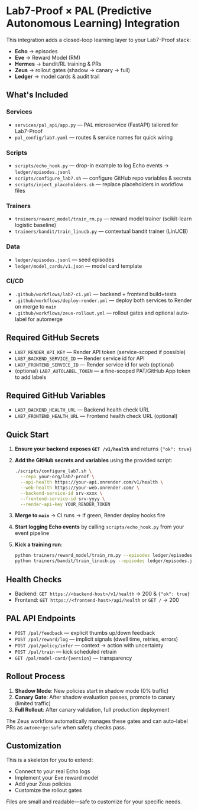 # Lab7-Proof × PAL (Predictive Autonomous Learning) Integration

This integration adds a closed-loop learning layer to your Lab7-Proof stack:

- **Echo** → episodes
- **Eve** → Reward Model (RM)  
- **Hermes** → bandit/RL training & PRs
- **Zeus** → rollout gates (shadow → canary → full)
- **Ledger** → model cards & audit trail

## What's Included

### Services
- `services/pal_api/app.py` — PAL microservice (FastAPI) tailored for Lab7-Proof
- `pal_config/lab7.yaml` — routes & service names for quick wiring

### Scripts
- `scripts/echo_hook.py` — drop-in example to log Echo events → `ledger/episodes.jsonl`
- `scripts/configure_lab7.sh` — configure GitHub repo variables & secrets
- `scripts/inject_placeholders.sh` — replace placeholders in workflow files

### Trainers
- `trainers/reward_model/train_rm.py` — reward model trainer (scikit-learn logistic baseline)
- `trainers/bandit/train_linucb.py` — contextual bandit trainer (LinUCB)

### Data
- `ledger/episodes.jsonl` — seed episodes
- `ledger/model_cards/v1.json` — model card template

### CI/CD
- `.github/workflows/lab7-ci.yml` — backend + frontend build+tests
- `.github/workflows/deploy-render.yml` — deploy both services to Render on merge to `main`
- `.github/workflows/zeus-rollout.yml` — rollout gates and optional auto-label for automerge

## Required GitHub Secrets

- `LAB7_RENDER_API_KEY` — Render API token (service-scoped if possible)
- `LAB7_BACKEND_SERVICE_ID` — Render service id for API
- `LAB7_FRONTEND_SERVICE_ID` — Render service id for web (optional)
- (optional) `LAB7_AUTOLABEL_TOKEN` — a fine-scoped PAT/GitHub App token to add labels

## Required GitHub Variables

- `LAB7_BACKEND_HEALTH_URL` — Backend health check URL
- `LAB7_FRONTEND_HEALTH_URL` — Frontend health check URL (optional)

## Quick Start

1. **Ensure your backend exposes `GET /v1/health`** and returns `{"ok": true}`

2. **Add the GitHub secrets and variables** using the provided script:
   ```bash
   ./scripts/configure_lab7.sh \
     --repo your-org/lab7-proof \
     --api-health https://your-api.onrender.com/v1/health \
     --web-health https://your-web.onrender.com/ \
     --backend-service-id srv-xxxx \
     --frontend-service-id srv-yyyy \
     --render-api-key YOUR_RENDER_TOKEN
   ```

3. **Merge to `main`** → CI runs → if green, Render deploy hooks fire

4. **Start logging Echo events** by calling `scripts/echo_hook.py` from your event pipeline

5. **Kick a training run**:
   ```bash
   python trainers/reward_model/train_rm.py --episodes ledger/episodes.jsonl --out ledger/reward_models/rm_v1.pkl
   python trainers/bandit/train_linucb.py --episodes ledger/episodes.jsonl --rm ledger/reward_models/rm_v1.pkl --out ledger/policies/linucb_v1.json
   ```

## Health Checks

- Backend: `GET https://<backend-host>/v1/health` → 200 & `{"ok": true}`
- Frontend: `GET https://<frontend-host>/api/health` or `GET /` → 200

## PAL API Endpoints

- `POST /pal/feedback` — explicit thumbs up/down feedback
- `POST /pal/reward/log` — implicit signals (dwell time, retries, errors)
- `POST /pal/policy/infer` — context → action with uncertainty
- `POST /pal/train` — kick scheduled retrain
- `GET /pal/model-card/{version}` — transparency

## Rollout Process

1. **Shadow Mode**: New policies start in shadow mode (0% traffic)
2. **Canary Gate**: After shadow evaluation passes, promote to canary (limited traffic)
3. **Full Rollout**: After canary validation, full production deployment

The Zeus workflow automatically manages these gates and can auto-label PRs as `automerge:safe` when safety checks pass.

## Customization

This is a skeleton for you to extend:
- Connect to your real Echo logs
- Implement your Eve reward model
- Add your Zeus policies
- Customize the rollout gates

Files are small and readable—safe to customize for your specific needs.
